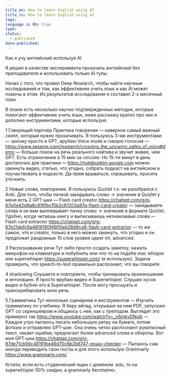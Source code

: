 ```yaml
---
title_en: How to learn English using AI
title_ru: How to learn English using AI
tags: 
language is RU: true
type: 
status:
  - published
date-published:
---
```


Как я учу английский используя AI 

Я решил в качестве эксперимента прокачать английский без преподавателя и использовать только AI тулы.

Начал с того, что провел Deep Research, чтобы найти научные исследования и том, как эффективнее учить язык и как AI может помочь в этом. Из результатов исследования я составил 2-х месячный план. 

В плане есть несколько научно подтвержденных методик, которые помогают эффективнее учить язык, ниже расскажу кратко про них и дополню инструментами, которые использую

1 Говорящий партнёр
Практика говорения — наверное самый важный скилл, который нужно прокачивать. Я пользуюсь 3-мя инструментами:
— захожу просто в GPT, врубаю Voice mode и говорю голосом 
— https://www.sesame.com/research/crossing_the_uncanny_valley_of_voice#demo — больше похож на речь реального нэйтива и звучит живее, чем GPT. Есть ограничение в 15 мин за сессию. Но 15-ти минут в день достаточно для практики 
— https://notebooklm.google.com можно закинуть видео, статью, что угодно, собрать подкаст на английском и поучаствовать в подкасте. Да прям врываться, спрашивать, просить уточнить. 


2 Новые слова, повторение. 
Я пользуюсь Quizlet т.к. не разобрался с Anki. Для того, чтобы пачкой закидывать слово → значение в Quizlet у меня есть 2 GPT-шки
— Flash card creator https://chatgpt.com/g/g-67e0e42d9a8c8191bcf5b2c61203a97a-flash-card-creator — закидываете слова и он вам выплевывает пачку слово → значение в формате Quizlet. Удобно, когда читаешь книгу и выписываешь незнакомаые слова
— Flash card extractor https://chatgpt.com/g/g-67e21defc6a4819190f4900eb28d9ca9-flash-card-extractor — то же самое, что и creator, только в него можно закинуть, что угодно и он предложит рандомные 10 слов уровня upper int, advanced.

3 Распознавание речи
Тут либо просто создать заметку, нажать микрофон на клавиатуре и побубнить или что-то на подобе mac whisper или superwhisper https://superwhisper.com/ (я использую). Задача проверить, что speech-to-text правильно распознает, что вы говорите.

4 shadowing
Слушаете и повторяете, чтобы тренировать произношение и интонацию. Я просто врубаю видео и Superwhisper. Слушаю кусок видео и бубню его в Superwhisper. После могу просшуать и транскрибировать мою речь 

5 Грамматика
Тут несколько сценариев и инструментов
— Изучать грамматику по учебнику. Я беру айпад, открываю на нем PDF, запускаю GPT со скриншеиром и общаюсь с ней, как с преподом. Выглядит это примерно так https://www.youtube.com/watch?v=_nSmkyDNulk
— Каждое утро пытаюсь писать небольшую ретру на бумаге, потом фоткаю и отправляю GPT-шке. Она очень четко распознают рукописный текст, чекает ошибки, предлагает более advanced слова и обороты. Вот моя GPT-шка https://chatgpt.com/g/g-67de71cb56c48191be46d70c6b2b6747-essay-checker
— Пытаюсь сам иногда переводить свои посты и для этого использую Grammarly https://www.grammarly.com/ 

Кстати, если есть студенческий ящик с доменом .edu, то на superwhisper 50% скидки, а grammarly бесплатно. 